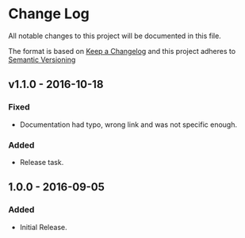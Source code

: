 # Change Log
All notable changes to this project will be documented in this file.

The format is based on [Keep a Changelog](http://keepachangelog.com/)
and this project adheres to [Semantic Versioning](http://semver.org/)

## v1.1.0 - 2016-10-18
### Fixed
- Documentation had typo, wrong link and was not specific enough.

### Added
- Release task.

## 1.0.0 - 2016-09-05
### Added
- Initial Release.
